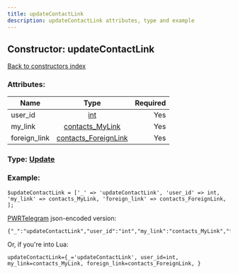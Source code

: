 ```yaml
---
title: updateContactLink
description: updateContactLink attributes, type and example
---
```

## Constructor: updateContactLink  
[Back to constructors index](index.md)



### Attributes:

| Name     |    Type       | Required |
|----------|:-------------:|---------:|
|user\_id|[int](../types/int.md) | Yes|
|my\_link|[contacts\_MyLink](../types/contacts_MyLink.md) | Yes|
|foreign\_link|[contacts\_ForeignLink](../types/contacts_ForeignLink.md) | Yes|



### Type: [Update](../types/Update.md)


### Example:

```
$updateContactLink = ['_' => 'updateContactLink', 'user_id' => int, 'my_link' => contacts_MyLink, 'foreign_link' => contacts_ForeignLink, ];
```  

[PWRTelegram](https://pwrtelegram.xyz) json-encoded version:

```
{"_":"updateContactLink","user_id":"int","my_link":"contacts_MyLink","foreign_link":"contacts_ForeignLink"}
```


Or, if you're into Lua:  


```
updateContactLink={_='updateContactLink', user_id=int, my_link=contacts_MyLink, foreign_link=contacts_ForeignLink, }

```


